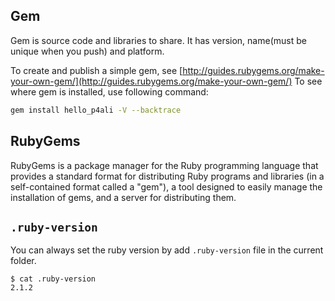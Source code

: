 ## Gem
Gem is source code and libraries to share. It has version, name(must be unique when you push) and platform.

To create and publish a simple gem, see [http://guides.rubygems.org/make-your-own-gem/](http://guides.rubygems.org/make-your-own-gem/)
To see where gem is installed, use following command:
```bash
gem install hello_p4ali -V --backtrace
```

## RubyGems
RubyGems is a package manager for the Ruby programming language that provides a standard format 
for distributing Ruby programs and libraries (in a self-contained format called a "gem"), a tool 
designed to easily manage the installation of gems, and a server for distributing them.

## `.ruby-version`
You can always set the ruby version by add `.ruby-version` file in the current folder.
```
$ cat .ruby-version
2.1.2
```
